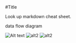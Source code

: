 #Title

Look up markdown cheat sheet.

data flow diagram

<img src="https://drive.google.com/open?id=0B3mqF781jsLXVUp0bWhGdlJDRTQ" alt="Alt text"/>
<img src="http://assets.barcroftmedia.com.s3-website-eu-west-1.amazonaws.com/assets/images/recent-images-11.jpg" alt="alt2"/>

<img src="https://drive.google.com/open?id=0B3mqF781jsLXVUp0bWhGdlJDRTQ" alt="alt2"/>
